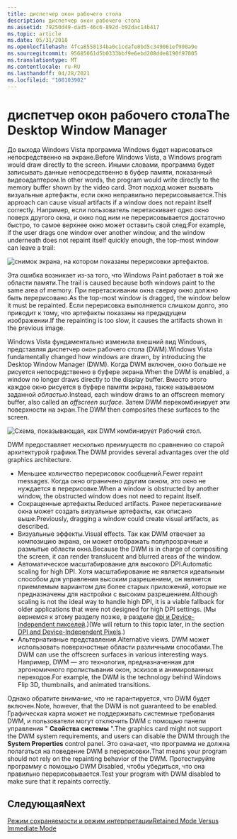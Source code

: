 ```yaml
---
title: диспетчер окон рабочего стола
description: диспетчер окон рабочего стола
ms.assetid: 79250d49-dad5-46c6-892d-b92dac14b417
ms.topic: article
ms.date: 05/31/2018
ms.openlocfilehash: 4fca8550134ba0c1cdafe0bd5c349061ef900a9e
ms.sourcegitcommit: 95685061d5b0333bbf9e6ebd208dde8190f97005
ms.translationtype: MT
ms.contentlocale: ru-RU
ms.lasthandoff: 04/28/2021
ms.locfileid: "108103902"
---
```

# <a name="the-desktop-window-manager"></a><span data-ttu-id="1ad4c-103">диспетчер окон рабочего стола</span><span class="sxs-lookup"><span data-stu-id="1ad4c-103">The Desktop Window Manager</span></span>

<span data-ttu-id="1ad4c-104">До выхода Windows Vista программа Windows будет нарисоваться непосредственно на экране.</span><span class="sxs-lookup"><span data-stu-id="1ad4c-104">Before Windows Vista, a Windows program would draw directly to the screen.</span></span> <span data-ttu-id="1ad4c-105">Иными словами, программа будет записывать данные непосредственно в буфер памяти, показанный видеоадаптером.</span><span class="sxs-lookup"><span data-stu-id="1ad4c-105">In other words, the program would write directly to the memory buffer shown by the video card.</span></span> <span data-ttu-id="1ad4c-106">Этот подход может вызвать визуальные артефакты, если окно неправильно перерисовывается.</span><span class="sxs-lookup"><span data-stu-id="1ad4c-106">This approach can cause visual artifacts if a window does not repaint itself correctly.</span></span> <span data-ttu-id="1ad4c-107">Например, если пользователь перетаскивает одно окно поверх другого окна, и окно под ним не перерисовывается достаточно быстро, то самое верхнее окно может оставить свой след:</span><span class="sxs-lookup"><span data-stu-id="1ad4c-107">For example, if the user drags one window over another window, and the window underneath does not repaint itself quickly enough, the top-most window can leave a trail:</span></span>

![снимок экрана, на котором показаны перерисовки артефактов.](images/graphics04.png)

<span data-ttu-id="1ad4c-109">Эта ошибка возникает из-за того, что Windows Paint работает в той же области памяти.</span><span class="sxs-lookup"><span data-stu-id="1ad4c-109">The trail is caused because both windows paint to the same area of memory.</span></span> <span data-ttu-id="1ad4c-110">При перетаскивании окна сверху окно должно быть перерисовано.</span><span class="sxs-lookup"><span data-stu-id="1ad4c-110">As the top-most window is dragged, the window below it must be repainted.</span></span> <span data-ttu-id="1ad4c-111">Если перерисовка выполняется слишком долго, это приводит к тому, что артефакты показаны на предыдущем изображении.</span><span class="sxs-lookup"><span data-stu-id="1ad4c-111">If the repainting is too slow, it causes the artifacts shown in the previous image.</span></span>

<span data-ttu-id="1ad4c-112">Windows Vista фундаментально изменила внешний вид Windows, представляя диспетчер окон рабочего стола (DWM).</span><span class="sxs-lookup"><span data-stu-id="1ad4c-112">Windows Vista fundamentally changed how windows are drawn, by introducing the Desktop Window Manager (DWM).</span></span> <span data-ttu-id="1ad4c-113">Когда DWM включен, окно больше не рисуется непосредственно в буфере экрана.</span><span class="sxs-lookup"><span data-stu-id="1ad4c-113">When the DWM is enabled, a window no longer draws directly to the display buffer.</span></span> <span data-ttu-id="1ad4c-114">Вместо этого каждое окно рисуется в буфере памяти экрана, также называемом заданной *областью*.</span><span class="sxs-lookup"><span data-stu-id="1ad4c-114">Instead, each window draws to an offscreen memory buffer, also called an *offscreen surface*.</span></span> <span data-ttu-id="1ad4c-115">Затем DWM перекомбинирует эти поверхности на экран.</span><span class="sxs-lookup"><span data-stu-id="1ad4c-115">The DWM then composites these surfaces to the screen.</span></span>

![Схема, показывающая, как DWM комбинирует Рабочий стол.](images/graphics05.png)

<span data-ttu-id="1ad4c-117">DWM предоставляет несколько преимуществ по сравнению со старой архитектурой графики.</span><span class="sxs-lookup"><span data-stu-id="1ad4c-117">The DWM provides several advantages over the old graphics architecture.</span></span>

-   <span data-ttu-id="1ad4c-118">Меньшее количество перерисовок сообщений.</span><span class="sxs-lookup"><span data-stu-id="1ad4c-118">Fewer repaint messages.</span></span> <span data-ttu-id="1ad4c-119">Когда окно ограничено другим окном, это окно не нуждается в перерисовке.</span><span class="sxs-lookup"><span data-stu-id="1ad4c-119">When a window is obstructed by another window, the obstructed window does not need to repaint itself.</span></span>
-   <span data-ttu-id="1ad4c-120">Сокращенные артефакты.</span><span class="sxs-lookup"><span data-stu-id="1ad4c-120">Reduced artifacts.</span></span> <span data-ttu-id="1ad4c-121">Ранее перетаскивание окна может создать визуальные артефакты, как описано выше.</span><span class="sxs-lookup"><span data-stu-id="1ad4c-121">Previously, dragging a window could create visual artifacts, as described.</span></span>
-   <span data-ttu-id="1ad4c-122">Визуальные эффекты.</span><span class="sxs-lookup"><span data-stu-id="1ad4c-122">Visual effects.</span></span> <span data-ttu-id="1ad4c-123">Так как DWM отвечает за композицию экрана, он может отображать полупрозрачные и размытые области окна.</span><span class="sxs-lookup"><span data-stu-id="1ad4c-123">Because the DWM is in charge of compositing the screen, it can render translucent and blurred areas of the window.</span></span>
-   <span data-ttu-id="1ad4c-124">Автоматическое масштабирование для высокого DPI.</span><span class="sxs-lookup"><span data-stu-id="1ad4c-124">Automatic scaling for high DPI.</span></span> <span data-ttu-id="1ad4c-125">Хотя масштабирование не является идеальным способом для управления высоким разрешением, он является приемлемым вариантом для более старых приложений, которые не предназначены для настройки с высоким разрешением.</span><span class="sxs-lookup"><span data-stu-id="1ad4c-125">Although scaling is not the ideal way to handle high DPI, it is a viable fallback for older applications that were not designed for high DPI settings.</span></span> <span data-ttu-id="1ad4c-126">(Мы вернемся к этому разделу позже, в разделе [dpi и Device-Independent пикселей](dpi-and-device-independent-pixels.md).)</span><span class="sxs-lookup"><span data-stu-id="1ad4c-126">(We will return to this topic later, in the section [DPI and Device-Independent Pixels](dpi-and-device-independent-pixels.md).)</span></span>
-   <span data-ttu-id="1ad4c-127">Альтернативные представления.</span><span class="sxs-lookup"><span data-stu-id="1ad4c-127">Alternative views.</span></span> <span data-ttu-id="1ad4c-128">DWM может использовать поверхностные области различными способами.</span><span class="sxs-lookup"><span data-stu-id="1ad4c-128">The DWM can use the offscreen surfaces in various interesting ways.</span></span> <span data-ttu-id="1ad4c-129">Например, DWM — это технология, предназначенная для эргономичного пролистывания окон, эскизов и анимированных переходов.</span><span class="sxs-lookup"><span data-stu-id="1ad4c-129">For example, the DWM is the technology behind Windows Flip 3D, thumbnails, and animated transitions.</span></span>

<span data-ttu-id="1ad4c-130">Однако обратите внимание, что не гарантируется, что DWM будет включен.</span><span class="sxs-lookup"><span data-stu-id="1ad4c-130">Note, however, that the DWM is not guaranteed to be enabled.</span></span> <span data-ttu-id="1ad4c-131">Графическая карта может не поддерживать системные требования DWM, и пользователи могут отключить DWM с помощью панели управления " **Свойства системы** ".</span><span class="sxs-lookup"><span data-stu-id="1ad4c-131">The graphics card might not support the DWM system requirements, and users can disable the DWM through the **System Properties** control panel.</span></span> <span data-ttu-id="1ad4c-132">Это означает, что программа не должна полагаться на поведение DWM в перерисовки.</span><span class="sxs-lookup"><span data-stu-id="1ad4c-132">That means your program should not rely on the repainting behavior of the DWM.</span></span> <span data-ttu-id="1ad4c-133">Протестируйте программу с помощью DWM Disabled, чтобы убедиться, что она правильно перерисовывается.</span><span class="sxs-lookup"><span data-stu-id="1ad4c-133">Test your program with DWM disabled to make sure that it repaints correctly.</span></span>

## <a name="next"></a><span data-ttu-id="1ad4c-134">Следующая</span><span class="sxs-lookup"><span data-stu-id="1ad4c-134">Next</span></span>

[<span data-ttu-id="1ad4c-135">Режим сохраняемости и режим интерпретации</span><span class="sxs-lookup"><span data-stu-id="1ad4c-135">Retained Mode Versus Immediate Mode</span></span>](retained-mode-versus-immediate-mode.md)

 

 




